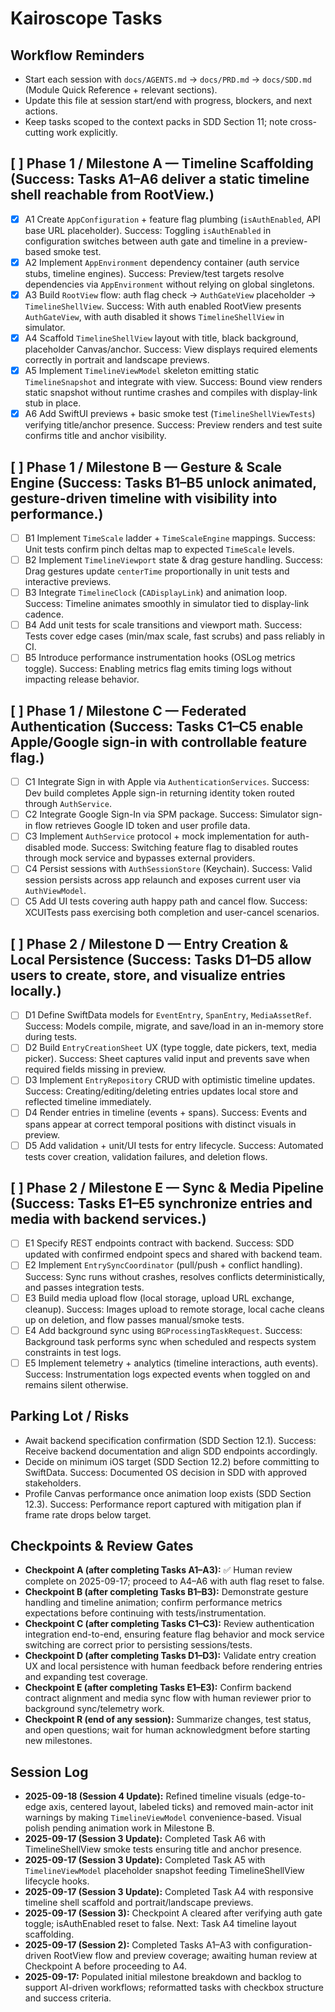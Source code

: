 # Kairoscope Tasks

## Workflow Reminders
- Start each session with `docs/AGENTS.md` → `docs/PRD.md` → `docs/SDD.md` (Module Quick Reference + relevant sections).
- Update this file at session start/end with progress, blockers, and next actions.
- Keep tasks scoped to the context packs in SDD Section 11; note cross-cutting work explicitly.

## [ ] Phase 1 / Milestone A — Timeline Scaffolding (Success: Tasks A1–A6 deliver a static timeline shell reachable from RootView.)
- [x] A1 Create `AppConfiguration` + feature flag plumbing (`isAuthEnabled`, API base URL placeholder). Success: Toggling `isAuthEnabled` in configuration switches between auth gate and timeline in a preview-based smoke test.
- [x] A2 Implement `AppEnvironment` dependency container (auth service stubs, timeline engines). Success: Preview/test targets resolve dependencies via `AppEnvironment` without relying on global singletons.
- [x] A3 Build `RootView` flow: auth flag check → `AuthGateView` placeholder → `TimelineShellView`. Success: With auth enabled RootView presents `AuthGateView`, with auth disabled it shows `TimelineShellView` in simulator.
- [x] A4 Scaffold `TimelineShellView` layout with title, black background, placeholder Canvas/anchor. Success: View displays required elements correctly in portrait and landscape previews.
- [x] A5 Implement `TimelineViewModel` skeleton emitting static `TimelineSnapshot` and integrate with view. Success: Bound view renders static snapshot without runtime crashes and compiles with display-link stub in place.
- [x] A6 Add SwiftUI previews + basic smoke test (`TimelineShellViewTests`) verifying title/anchor presence. Success: Preview renders and test suite confirms title and anchor visibility.

## [ ] Phase 1 / Milestone B — Gesture & Scale Engine (Success: Tasks B1–B5 unlock animated, gesture-driven timeline with visibility into performance.)
- [ ] B1 Implement `TimeScale` ladder + `TimeScaleEngine` mappings. Success: Unit tests confirm pinch deltas map to expected `TimeScale` levels.
- [ ] B2 Implement `TimelineViewport` state & drag gesture handling. Success: Drag gestures update `centerTime` proportionally in unit tests and interactive previews.
- [ ] B3 Integrate `TimelineClock` (`CADisplayLink`) and animation loop. Success: Timeline animates smoothly in simulator tied to display-link cadence.
- [ ] B4 Add unit tests for scale transitions and viewport math. Success: Tests cover edge cases (min/max scale, fast scrubs) and pass reliably in CI.
- [ ] B5 Introduce performance instrumentation hooks (OSLog metrics toggle). Success: Enabling metrics flag emits timing logs without impacting release behavior.

## [ ] Phase 1 / Milestone C — Federated Authentication (Success: Tasks C1–C5 enable Apple/Google sign-in with controllable feature flag.)
- [ ] C1 Integrate Sign in with Apple via `AuthenticationServices`. Success: Dev build completes Apple sign-in returning identity token routed through `AuthService`.
- [ ] C2 Integrate Google Sign-In via SPM package. Success: Simulator sign-in flow retrieves Google ID token and user profile data.
- [ ] C3 Implement `AuthService` protocol + mock implementation for auth-disabled mode. Success: Switching feature flag to disabled routes through mock service and bypasses external providers.
- [ ] C4 Persist sessions with `AuthSessionStore` (Keychain). Success: Valid session persists across app relaunch and exposes current user via `AuthViewModel`.
- [ ] C5 Add UI tests covering auth happy path and cancel flow. Success: XCUITests pass exercising both completion and user-cancel scenarios.

## [ ] Phase 2 / Milestone D — Entry Creation & Local Persistence (Success: Tasks D1–D5 allow users to create, store, and visualize entries locally.)
- [ ] D1 Define SwiftData models for `EventEntry`, `SpanEntry`, `MediaAssetRef`. Success: Models compile, migrate, and save/load in an in-memory store during tests.
- [ ] D2 Build `EntryCreationSheet` UX (type toggle, date pickers, text, media picker). Success: Sheet captures valid input and prevents save when required fields missing in preview.
- [ ] D3 Implement `EntryRepository` CRUD with optimistic timeline updates. Success: Creating/editing/deleting entries updates local store and reflected timeline immediately.
- [ ] D4 Render entries in timeline (events + spans). Success: Events and spans appear at correct temporal positions with distinct visuals in preview.
- [ ] D5 Add validation + unit/UI tests for entry lifecycle. Success: Automated tests cover creation, validation failures, and deletion flows.

## [ ] Phase 2 / Milestone E — Sync & Media Pipeline (Success: Tasks E1–E5 synchronize entries and media with backend services.)
- [ ] E1 Specify REST endpoints contract with backend. Success: SDD updated with confirmed endpoint specs and shared with backend team.
- [ ] E2 Implement `EntrySyncCoordinator` (pull/push + conflict handling). Success: Sync runs without crashes, resolves conflicts deterministically, and passes integration tests.
- [ ] E3 Build media upload flow (local storage, upload URL exchange, cleanup). Success: Images upload to remote storage, local cache cleans up on deletion, and flow passes manual/smoke tests.
- [ ] E4 Add background sync using `BGProcessingTaskRequest`. Success: Background task performs sync when scheduled and respects system constraints in test logs.
- [ ] E5 Implement telemetry + analytics (timeline interactions, auth events). Success: Instrumentation logs expected events when toggled on and remains silent otherwise.

## Parking Lot / Risks
- Await backend specification confirmation (SDD Section 12.1). Success: Receive backend documentation and align SDD endpoints accordingly.
- Decide on minimum iOS target (SDD Section 12.2) before committing to SwiftData. Success: Documented OS decision in SDD with approved stakeholders.
- Profile Canvas performance once animation loop exists (SDD Section 12.3). Success: Performance report captured with mitigation plan if frame rate drops below target.

## Checkpoints & Review Gates
- **Checkpoint A (after completing Tasks A1–A3):** ✅ Human review complete on 2025-09-17; proceed to A4–A6 with auth flag reset to false.
- **Checkpoint B (after completing Tasks B1–B3):** Demonstrate gesture handling and timeline animation; confirm performance metrics expectations before continuing with tests/instrumentation.
- **Checkpoint C (after completing Tasks C1–C3):** Review authentication integration end-to-end, ensuring feature flag behavior and mock service switching are correct prior to persisting sessions/tests.
- **Checkpoint D (after completing Tasks D1–D3):** Validate entry creation UX and local persistence with human feedback before rendering entries and expanding test coverage.
- **Checkpoint E (after completing Tasks E1–E3):** Confirm backend contract alignment and media sync flow with human reviewer prior to background sync/telemetry work.
- **Checkpoint R (end of any session):** Summarize changes, test status, and open questions; wait for human acknowledgment before starting new milestones.

## Session Log
- **2025-09-18 (Session 4 Update):** Refined timeline visuals (edge-to-edge axis, centered layout, labeled ticks) and removed main-actor init warnings by making `TimelineViewModel` convenience-based. Visual polish pending animation work in Milestone B.
- **2025-09-17 (Session 3 Update):** Completed Task A6 with TimelineShellView smoke tests ensuring title and anchor presence.
- **2025-09-17 (Session 3 Update):** Completed Task A5 with `TimelineViewModel` placeholder snapshot feeding TimelineShellView lifecycle hooks.
- **2025-09-17 (Session 3 Update):** Completed Task A4 with responsive timeline shell scaffold and portrait/landscape previews.
- **2025-09-17 (Session 3):** Checkpoint A cleared after verifying auth gate toggle; isAuthEnabled reset to false. Next: Task A4 timeline layout scaffolding.
- **2025-09-17 (Session 2):** Completed Tasks A1–A3 with configuration-driven RootView flow and preview coverage; awaiting human review at Checkpoint A before proceeding to A4.
- **2025-09-17:** Populated initial milestone breakdown and backlog to support AI-driven workflows; reformatted tasks with checkbox structure and success criteria.
